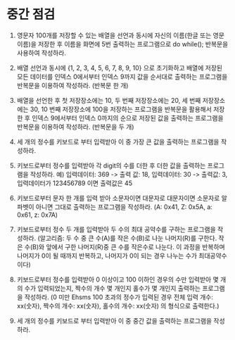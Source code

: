 #  중간 점검

1. 영문자 100개를 저장할 수 있는 배열을 선언과 동시에 자신의 이름(한글 또는 영문 이름)을 저장한 후 이름을 화면에 5번 출력하는 프로그램으로 do while(); 반복문을 사용하여 작성하라.

2. 배열 선언과 동시에 {1, 2, 3, 4, 5, 6, 7, 8, 9, 10} 으로 초기화하고 배열에 저장된 모든 데이터를 인덱스 0에서부터 인덱스 9까지 값을 순서대로 출력하는 프로그램을 반복문을 이용하여 작성하라. (반복문 한 개)

3. 배열을 선언한 후 첫 저장장소에는 10, 두 번째 저장장소에는 20, 세 번째 저장장소에는 30, 10 번째 저장장소에 100을 저장하는 프로그램을 반복문을 활용해서 저장한 후 인덱스 9에서부터 인덱스 0까지의 순으로 저장된 값을 출력하는 프로그램을 반복문을 이용하여 작성하라. (반복문을 두 개) 

4. 세 개의 정수를 키보드로 부터 입력받아 이 중 가장 큰 값을 출력하는 프로그램을 작성하라.

5. 키보드로부터 정수를 입력받아 각 digit의 수를 더한 후 더한 값을 출력하는 프로그램을 작성하라. 
예) 입력데이터: 369 -> 출력 값: 18, 입력데이터: 30 -> 출력값: 3, 입력데이터가 123456789 이면 출력값은 45

6. 키보드로부터 문자 한 개를 입력 받아 소문자이면 대문자로 대문자이면 소문자로 알파벳이 아니면 그대로 출력하는 프로그램을 작성하라. (A: 0x41, Z: 0x5A, a: 0x61, z: 0x7A)

7. 키보드로부터 정수 두 개를 입력받아 두 수의 최대 공약수를 구하는 프로그램을 작성하라. 
(알고리즘: 두 수 중 큰 수(A)를 작은 수(B)로 나눈 나머지(R)를 구한다. 작은 수(B)와 앞에서 구한 나머지(R)중 큰 수를 작은수로 나눈다. 이 과정을 반복하며 나머지가 0이 될 때까지 반복하고, 나머지가 0이 되는 경우 나누는 수가 최대공약수이다)

8. 키보드로부터 정수를 입력받아 0 이상이고 100 이하인 경우의 수만 입력받아 몇 개의 수가 입력되었는지, 짝수의 개수 몇 개인지 홀수가 몇 개인지 출력하는 프로그램을 작성하라. (0 미만 Ehsms 100 초과의 정수가 입력된 경우 전체 입력 개수: xx(숫자), 짝수의 개수: xx(숫자), 홀수의 개수: xx(숫자) 의 형식으로 출력한다.)

9. 세 개의 정수를 키보드로 부터 입력받아 이 중 중간 값을 출력하는 프로그램을 작성하라.

